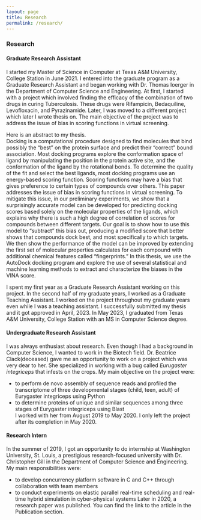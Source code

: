 ```yaml
---
layout: page
title: Research
permalink: /research/
---
```


### **Research**

#### Graduate Research Assistant 
I started my Master of Science in Computer at Texas A&M University, College Station in June 2021. I entered into the graduate program as a Graduate Research Assistant and began working with Dr. Thomas Ioerger in the Department of Computer Science and Engineering. At first, I started with a project which involved finding the efficacy of the combination of two drugs in curing Tuberculosis. These drugs were Rifampicin, Bedaquiline, Levofloxacin, and Pyrazinamide. Later, I was moved to a different project which later I wrote thesis on. The main objective of the project was to address the issue of bias in scoring functions in virtual screening. 

Here is an abstract to my thesis.   <br>
Docking is a computational procedure designed to find molecules that bind possibly the “best” on the protein surface and predict their “correct” bound association. Most docking programs explore the conformation space of ligand by manipulating the position in the protein active site, and the conformation of the ligand by the rotational bonds. To determine the quality of the fit and select the best ligands, most docking programs use an energy-based scoring function. Scoring functions may have a bias that gives preference to certain types of compounds over others. This paper addresses the issue of bias in scoring functions in virtual screening. To mitigate this issue, in our preliminary experiments, we show that a surprisingly accurate model can be developed for predicting docking scores based solely on the molecular properties of the ligands, which explains why there is such a high degree of correlation of scores for compounds between different targets. Our goal is to show how to use this model to “subtract” this bias out, producing a modified score that better shows that compounds dock best, and most specifically to which targets. We then show the performance of the model can be improved by extending the first set of molecular properties calculates for each compound with additional chemical features called “fingerprints.” In this thesis, we use the AutoDock docking program and explore the use of several statistical and machine learning methods to extract and characterize the biases in the VINA score. 

I spent my first year as a Graduate Research Assistant working on this project. In the second half of my graduate years, I worked as a Graduate Teaching Assistant. I worked on the project throughout my graduate years even while I was a teaching assistant. I successfully submitted my thesis and it got approved in April, 2023. In May 2023, I graduated from Texas A&M University, College Station with an MS in Computer Science degree.

#### Undergraduate Research Assistant

I was always enthusiast about research. Even though I had a background in Computer Science, I wanted to work in the Biotech field. Dr. Beatrice Clack(deceased) gave me an opportunity to work on a project which was very dear to her. She specialized in working with a bug called *Eurugaster integriceps* that infests on the crops. My main objective on the project were:
- to perform de novo assembly of sequence reads and profiled the transcriptome of three developmental stages (child, teen, adult) of Eurygaster integriceps using Python
- to determine proteins of unique and similar sequences among three stages of Eurygaster integriceps using Blast    <br>
I worked with her from August 2019 to May 2020. I only left the project after its completion in May 2020.

#### Research Intern 

In the summer of 2019, I got an opportunity to do internship at Washington University, St. Louis, a prestigious research-focused university with Dr. Christopher Gill in the Department of Computer Science and Engineering. My main responsibilities were:
- to develop concurrency platform software in C and C++ through collaboration with team members
- to conduct experiments on elastic parallel real-time scheduling and real-time hybrid simulation in cyber-physical systems
Later in 2020, a research paper was published. You can find the link to the article in the Publication section.

